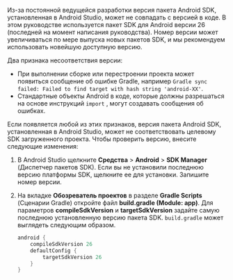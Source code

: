Из-за постоянной ведущейся разработки версия пакета Android SDK, установленная в Android Studio, может не совпадать с версией в коде. В этом руководстве используется пакет SDK для Android версии 26 (последней на момент написания руководства). Номер версии может увеличиваться по мере выпуска новых пакетов SDK, и мы рекомендуем использовать новейшую доступную версию.

Два признака несоответствия версии:

- При выполнении сборке или перестроении проекта может появиться сообщение об ошибке Gradle, например `Gradle sync failed: Failed to find target with hash string 'android-XX'`.
- Стандартные объекты Android в коде, которые должны разрешаться на основе инструкций `import` , могут создавать сообщения об ошибках.

Если появляется любой из этих признаков, версия пакета Android SDK, установленная в Android Studio, может не соответствовать целевому SDK загруженного проекта. Чтобы проверить версию, внесите следующие изменения:

1. В Android Studio щелкните **Средства** > **Android** > **SDK Manager** (Диспетчер пакетов SDK). Если вы не установили последнюю версию платформы SDK, щелкните ее для установки. Запишите номер версии.

2. На вкладке **Обозреватель проектов** в разделе **Gradle Scripts** (Сценарии Gradle) откройте файл **build.gradle (Module: app)**. Для параметров **compileSdkVersion** и **targetSdkVersion** задайте самую последнюю установленную версию пакета SDK. `build.gradle` может выглядеть следующим образом.

    ```gradle
    android {
        compileSdkVersion 26
        defaultConfig {
            targetSdkVersion 26
        }
    }
    ```
